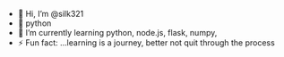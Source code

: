 - 👋 Hi, I’m @silk321
- 👀 python
- 🌱 I’m currently learning python, node.js, flask, numpy, 
- ⚡ Fun fact: ...learning is a journey, better not quit through the process

<!---
silk321/silk321 is a ✨ special ✨ repository because its `README.md` (this file) appears on your GitHub profile.
You can click the Preview link to take a look at your changes.
--->
